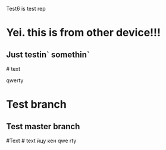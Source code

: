 Test6 is test rep
<h1>Yei. this is from other device!!!</h1>
<h2>Just testin` somethin`</h2>
# text
<p>qwerty</p>
<h1>Test branch</h1>
<h2>Test master branch</h2>
#Text
# text
йцу
кен
qwe
rty

